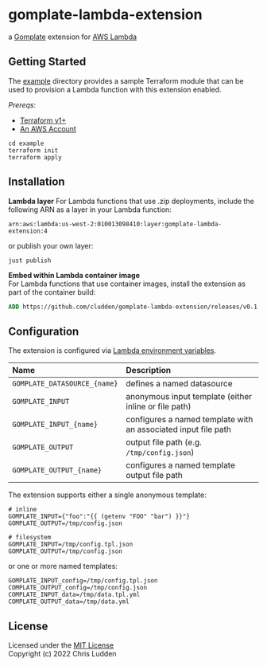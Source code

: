# gomplate-lambda-extension
a [Gomplate](https://github.com/hairyhenderson/gomplate) extension for [AWS Lambda](https://aws.amazon.com/blogs/compute/introducing-aws-lambda-extensions-in-preview/)

## Getting Started

The [example](./example) directory provides a sample Terraform module that can be used to provision a Lambda function with this extension enabled.

*Prereqs:*
- [Terraform v1+](https://www.terraform.io/downloads)
- [An AWS Account](https://aws.amazon.com)

```shell
cd example
terraform init
terraform apply
```

## Installation

**Lambda layer**
For Lambda functions that use .zip deployments, include the following ARN as a layer in your Lambda function:
```
arn:aws:lambda:us-west-2:010013098410:layer:gomplate-lambda-extension:4
```

or publish your own layer:
```shell
just publish
```

**Embed within Lambda container image**  
For Lambda functions that use container images, install the extension as part of the container build:
```dockerfile
ADD https://github.com/cludden/gomplate-lambda-extension/releases/v0.1.0/download/gomplate-lambda-extension_0.1.0_linux_amd64 /opt/extensions/gomplate-lambda-extension
```


## Configuration
The extension is configured via [Lambda environment variables](https://docs.aws.amazon.com/lambda/latest/dg/configuration-envvars.html).

| Name | Description |
| :--- | :--- |
| `GOMPLATE_DATASOURCE_{name}` | defines a named datasource |
| `GOMPLATE_INPUT` | anonymous input template (either inline or file path) |
| `GOMPLATE_INPUT_{name}` | configures a named template with an associated input file path |
| `GOMPLATE_OUTPUT` | output file path (e.g. `/tmp/config.json`) |
| `GOMPLATE_OUTPUT_{name}` | configures a named template output file path |

The extension supports either a single anonymous template:
```
# inline
GOMPLATE_INPUT={"foo":"{{ (getenv "FOO" "bar") }}"}
GOMPLATE_OUTPUT=/tmp/config.json

# filesystem
GOMPLATE_INPUT=/tmp/config.tpl.json
GOMPLATE_OUTPUT=/tmp/config.json
```
or one or more named templates:
```
GOMPLATE_INPUT_config=/tmp/config.tpl.json
COMPLATE_OUTPUT_config=/tmp/config.json
COMPLATE_INPUT_data=/tmp/data.tpl.yml
COMPLATE_OUTPUT_data=/tmp/data.yml
```

## License
Licensed under the [MIT License](LICENSE.md)  
Copyright (c) 2022 Chris Ludden